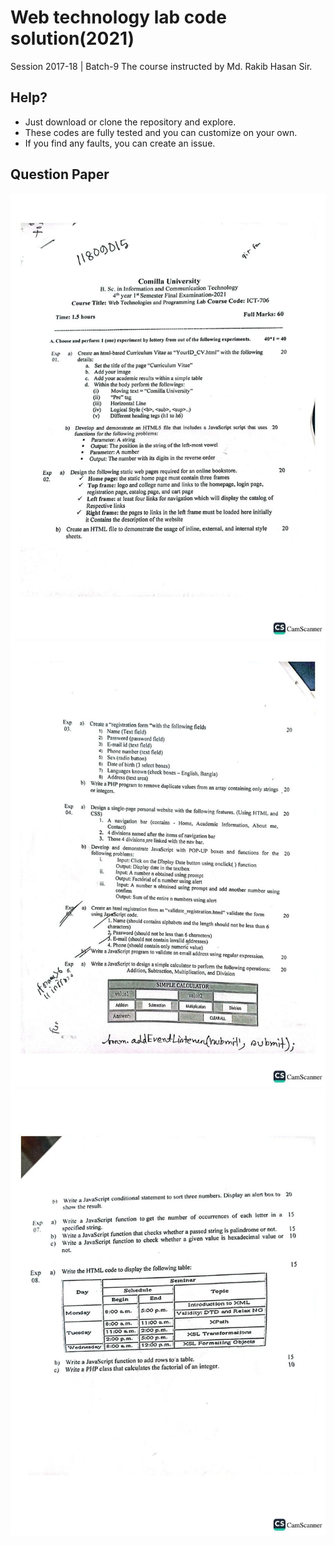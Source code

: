 # Web technology lab code solution(2021)
Session 2017-18 | Batch-9
The course instructed by Md. Rakib Hasan Sir.

## Help?
- Just download or clone the repository and explore.
- These codes are fully tested and you can customize on your own.
- If you find any faults, you can create an issue. 

## Question Paper
![part 1](./Question-Part-1.jpg)
![part 2](./Question-Part-2.jpg)
![part 3](./Question-Part-3.jpg)